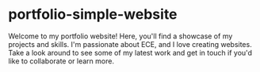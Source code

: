 # portfolio-simple-website
Welcome to my portfolio website! Here, you'll find a showcase of my projects and skills. I'm passionate about ECE, and I love creating websites. Take a look around to see some of my latest work and get in touch if you'd like to collaborate or learn more.
